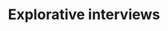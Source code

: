 ---
template: ArticlePage
title: Explorative interviews
category: Customer insights
intro: ""
description: ""
contentTop: ""
---